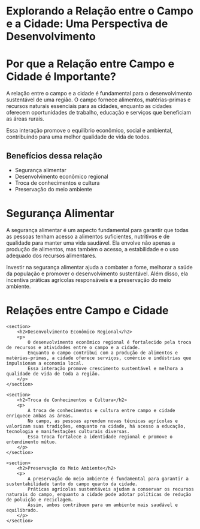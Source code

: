 <h1>Explorando a Relação entre o Campo e a Cidade: Uma Perspectiva de Desenvolvimento</h1>
<!DOCTYPE html>
<html lang="pt-BR">
<head>
    <meta charset="UTF-8" />
    <title>Importância da Relação entre Campo e Cidade</title>
</head>
<body>
    <h1>Por que a Relação entre Campo e Cidade é Importante?</h1>
    <p>
        A relação entre o campo e a cidade é fundamental para o desenvolvimento sustentável de uma região. 
        O campo fornece alimentos, matérias-primas e recursos naturais essenciais para as cidades, enquanto 
        as cidades oferecem oportunidades de trabalho, educação e serviços que beneficiam as áreas rurais.
    </p>
    <p>
        Essa interação promove o equilíbrio econômico, social e ambiental, contribuindo para uma melhor qualidade de vida de todos.
    </p>
    <h2>Benefícios dessa relação</h2>
    <ul>
        <li>Segurança alimentar</li>
        <li>Desenvolvimento econômico regional</li>
        <li>Troca de conhecimentos e cultura</li>
        <li>Preservação do meio ambiente</li>
    </ul>
</body>
<html lang="pt-BR">
<head>
    <meta charset="UTF-8" />
    <title>Segurança Alimentar</title>
</head>
<body>
    <h1>Segurança Alimentar</h1>
    <p>
        A segurança alimentar é um aspecto fundamental para garantir que todas as pessoas tenham acesso a alimentos suficientes, nutritivos e de qualidade para manter uma vida saudável. 
        Ela envolve não apenas a produção de alimentos, mas também o acesso, a estabilidade e o uso adequado dos recursos alimentares.
    </p>
    <p>
        Investir na segurança alimentar ajuda a combater a fome, melhorar a saúde da população e promover o desenvolvimento sustentável. 
        Além disso, ela incentiva práticas agrícolas responsáveis e a preservação do meio ambiente.
    </p>
</body>
<html lang="pt-br">
<head>
    <meta charset="UTF-8" />
    <title>Relações entre Campo e Cidade</title>
</head>
<body>
    <h1>Relações entre Campo e Cidade</h1>

    <section>
        <h2>Desenvolvimento Econômico Regional</h2>
        <p>
            O desenvolvimento econômico regional é fortalecido pela troca de recursos e atividades entre o campo e a cidade. 
            Enquanto o campo contribui com a produção de alimentos e matérias-primas, a cidade oferece serviços, comércio e indústrias que impulsionam a economia local. 
            Essa interação promove crescimento sustentável e melhora a qualidade de vida de toda a região.
        </p>
    </section>

    <section>
        <h2>Troca de Conhecimentos e Cultura</h2>
        <p>
            A troca de conhecimentos e cultura entre campo e cidade enriquece ambas as áreas. 
            No campo, as pessoas aprendem novas técnicas agrícolas e valorizam suas tradições, enquanto na cidade, há acesso a educação, tecnologia e manifestações culturais diversas. 
            Essa troca fortalece a identidade regional e promove o entendimento mútuo.
        </p>
    </section>

    <section>
        <h2>Preservação do Meio Ambiente</h2>
        <p>
            A preservação do meio ambiente é fundamental para garantir a sustentabilidade tanto do campo quanto da cidade. 
            Práticas agrícolas sustentáveis ajudam a conservar os recursos naturais do campo, enquanto a cidade pode adotar políticas de redução de poluição e reciclagem. 
            Assim, ambos contribuem para um ambiente mais saudável e equilibrado.
        </p>
    </section>
</body>
</html>

